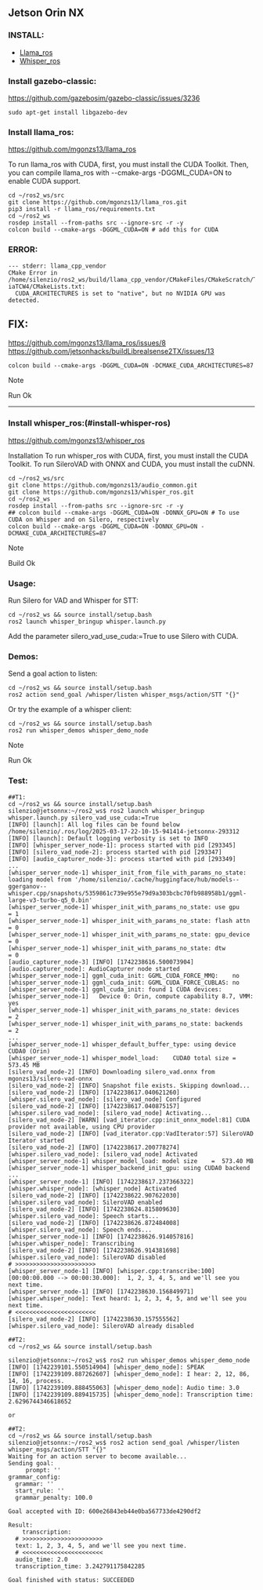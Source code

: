 ## Jetson Orin NX

### INSTALL:
- [Llama_ros](install-llama-ros)<br/>
- [Whisper_ros](install-whisper-ros)<br/>

### Install gazebo-classic:

https://github.com/gazebosim/gazebo-classic/issues/3236
```
sudo apt-get install libgazebo-dev
```




### Install llama_ros:
https://github.com/mgonzs13/llama_ros

To run llama_ros with CUDA, first, you must install the CUDA Toolkit. Then, you can compile llama_ros with --cmake-args -DGGML_CUDA=ON to enable CUDA support.

```
cd ~/ros2_ws/src
git clone https://github.com/mgonzs13/llama_ros.git
pip3 install -r llama_ros/requirements.txt
cd ~/ros2_ws
rosdep install --from-paths src --ignore-src -r -y
colcon build --cmake-args -DGGML_CUDA=ON # add this for CUDA
```

### ERROR:
```
--- stderr: llama_cpp_vendor                         
CMake Error in /home/silenzio/ros2_ws/build/llama_cpp_vendor/CMakeFiles/CMakeScratch/TryCompile-iaTCW4/CMakeLists.txt:
  CUDA_ARCHITECTURES is set to "native", but no NVIDIA GPU was detected.
```
## FIX:
https://github.com/mgonzs13/llama_ros/issues/8
https://github.com/jetsonhacks/buildLibrealsense2TX/issues/13

```
colcon build --cmake-args -DGGML_CUDA=ON -DCMAKE_CUDA_ARCHITECTURES=87
```

> [!NOTE]
> Run Ok

_____

### Install whisper_ros:(#install-whisper-ros)
https://github.com/mgonzs13/whisper_ros


Installation
To run whisper_ros with CUDA, first, you must install the CUDA Toolkit. To run SileroVAD with ONNX and CUDA, you must install the cuDNN.

```
cd ~/ros2_ws/src
git clone https://github.com/mgonzs13/audio_common.git
git clone https://github.com/mgonzs13/whisper_ros.git
cd ~/ros2_ws
rosdep install --from-paths src --ignore-src -r -y
## colcon build --cmake-args -DGGML_CUDA=ON -DONNX_GPU=ON # To use CUDA on Whisper and on Silero, respectively
colcon build --cmake-args -DGGML_CUDA=ON -DONNX_GPU=ON -DCMAKE_CUDA_ARCHITECTURES=87
```
> [!NOTE]
> Build Ok

### Usage:
Run Silero for VAD and Whisper for STT:

```
cd ~/ros2_ws && source install/setup.bash
ros2 launch whisper_bringup whisper.launch.py
```
Add the parameter silero_vad_use_cuda:=True to use Silero with CUDA.

### Demos:
Send a goal action to listen:

```
cd ~/ros2_ws && source install/setup.bash
ros2 action send_goal /whisper/listen whisper_msgs/action/STT "{}"
```

Or try the example of a whisper client:
```
cd ~/ros2_ws && source install/setup.bash
ros2 run whisper_demos whisper_demo_node
```

> [!NOTE]
> Run Ok

### Test:
```
##T1:
cd ~/ros2_ws && source install/setup.bash
silenzio@jetsonnx:~/ros2_ws$ ros2 launch whisper_bringup whisper.launch.py silero_vad_use_cuda:=True
[INFO] [launch]: All log files can be found below /home/silenzio/.ros/log/2025-03-17-22-10-15-941414-jetsonnx-293312
[INFO] [launch]: Default logging verbosity is set to INFO
[INFO] [whisper_server_node-1]: process started with pid [293345]
[INFO] [silero_vad_node-2]: process started with pid [293347]
[INFO] [audio_capturer_node-3]: process started with pid [293349]
...
[whisper_server_node-1] whisper_init_from_file_with_params_no_state: loading model from '/home/silenzio/.cache/huggingface/hub/models--ggerganov--whisper.cpp/snapshots/5359861c739e955e79d9a303bcbc70fb988958b1/ggml-large-v3-turbo-q5_0.bin'
[whisper_server_node-1] whisper_init_with_params_no_state: use gpu    = 1
[whisper_server_node-1] whisper_init_with_params_no_state: flash attn = 0
[whisper_server_node-1] whisper_init_with_params_no_state: gpu_device = 0
[whisper_server_node-1] whisper_init_with_params_no_state: dtw        = 0
[audio_capturer_node-3] [INFO] [1742238616.500073904] [audio.capturer_node]: AudioCapturer node started
[whisper_server_node-1] ggml_cuda_init: GGML_CUDA_FORCE_MMQ:    no
[whisper_server_node-1] ggml_cuda_init: GGML_CUDA_FORCE_CUBLAS: no
[whisper_server_node-1] ggml_cuda_init: found 1 CUDA devices:
[whisper_server_node-1]   Device 0: Orin, compute capability 8.7, VMM: yes
[whisper_server_node-1] whisper_init_with_params_no_state: devices    = 2
[whisper_server_node-1] whisper_init_with_params_no_state: backends   = 2
...
[whisper_server_node-1] whisper_default_buffer_type: using device CUDA0 (Orin)
[whisper_server_node-1] whisper_model_load:    CUDA0 total size =   573.45 MB
[silero_vad_node-2] [INFO] Downloading silero_vad.onnx from mgonzs13/silero-vad-onnx
[silero_vad_node-2] [INFO] Snapshot file exists. Skipping download...
[silero_vad_node-2] [INFO] [1742238617.040621260] [whisper.silero_vad_node]: [silero_vad_node] Configured
[silero_vad_node-2] [INFO] [1742238617.040875157] [whisper.silero_vad_node]: [silero_vad_node] Activating...
[silero_vad_node-2] [WARN] [vad_iterator.cpp:init_onnx_model:81] CUDA provider not available, using CPU provider
[silero_vad_node-2] [INFO] [vad_iterator.cpp:VadIterator:57] SileroVAD Iterator started
[silero_vad_node-2] [INFO] [1742238617.200778274] [whisper.silero_vad_node]: [silero_vad_node] Activated
[whisper_server_node-1] whisper_model_load: model size    =  573.40 MB
[whisper_server_node-1] whisper_backend_init_gpu: using CUDA0 backend
...
[whisper_server_node-1] [INFO] [1742238617.237366322] [whisper.whisper_node]: [whisper_node] Activated
[silero_vad_node-2] [INFO] [1742238622.907622030] [whisper.silero_vad_node]: SileroVAD enabled
[silero_vad_node-2] [INFO] [1742238624.815809630] [whisper.silero_vad_node]: Speech starts...
[silero_vad_node-2] [INFO] [1742238626.872484008] [whisper.silero_vad_node]: Speech ends...
[whisper_server_node-1] [INFO] [1742238626.914057816] [whisper.whisper_node]: Transcribing
[silero_vad_node-2] [INFO] [1742238626.914381698] [whisper.silero_vad_node]: SileroVAD disabled
# >>>>>>>>>>>>>>>>>>>>>>>
[whisper_server_node-1] [INFO] [whisper.cpp:transcribe:100] [00:00:00.000 --> 00:00:30.000]:  1, 2, 3, 4, 5, and we'll see you next time.
[whisper_server_node-1] [INFO] [1742238630.156849971] [whisper.whisper_node]: Text heard: 1, 2, 3, 4, 5, and we'll see you next time.
# <<<<<<<<<<<<<<<<<<<<<<<
[silero_vad_node-2] [INFO] [1742238630.157555562] [whisper.silero_vad_node]: SileroVAD already disabled

##T2:
cd ~/ros2_ws && source install/setup.bash

silenzio@jetsonnx:~/ros2_ws$ ros2 run whisper_demos whisper_demo_node
[INFO] [1742239101.550514904] [whisper_demo_node]: SPEAK
[INFO] [1742239109.887262607] [whisper_demo_node]: I hear: 2, 12, 86, 14, 16, process.
[INFO] [1742239109.888455063] [whisper_demo_node]: Audio time: 3.0
[INFO] [1742239109.889415735] [whisper_demo_node]: Transcription time: 2.6296744346618652

or

##T2:
cd ~/ros2_ws && source install/setup.bash
silenzio@jetsonnx:~/ros2_ws$ ros2 action send_goal /whisper/listen whisper_msgs/action/STT "{}"
Waiting for an action server to become available...
Sending goal:
     prompt: ''
grammar_config:
  grammar: ''
  start_rule: ''
  grammar_penalty: 100.0

Goal accepted with ID: 600e26843eb44e0ba567733de4290df2

Result:
    transcription:
  # >>>>>>>>>>>>>>>>>>>>>>>
  text: 1, 2, 3, 4, 5, and we'll see you next time.
  # <<<<<<<<<<<<<<<<<<<<<<<
  audio_time: 2.0
  transcription_time: 3.242791175842285

Goal finished with status: SUCCEEDED
```
